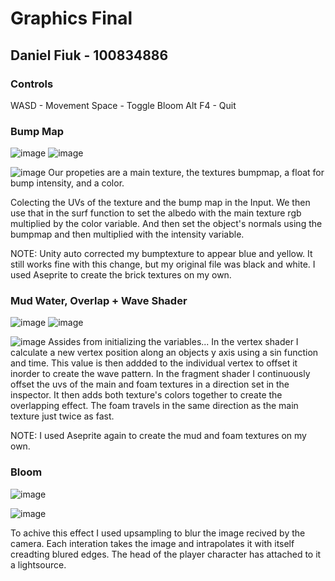 # Graphics Final
## Daniel Fiuk - 100834886

### Controls
WASD - Movement
Space - Toggle Bloom
Alt F4 - Quit

### Bump Map
![image](https://user-images.githubusercontent.com/88565667/233696131-375254ac-1941-4e42-b127-9b9f4e0c27d5.png)
![image](https://user-images.githubusercontent.com/88565667/233696250-657f6317-cc7b-4297-948b-c23a7375f302.png)

![image](https://user-images.githubusercontent.com/88565667/233695450-a15b2398-46ab-46f7-861a-97b1d2067c46.png)
Our propeties are a main texture, the textures bumpmap, a float for bump intensity, and a color.

Colecting the UVs of the texture and the bump map in the Input.
We then use that in the surf function to set the albedo with the main texture rgb multiplied by the color variable.
And then set the object's normals using the bumpmap and then multiplied with the intensity variable.

NOTE: Unity auto corrected my bumptexture to appear blue and yellow. It still works fine with this change, but my original file was black and white. I used Aseprite to create the brick textures on my own. 

### Mud Water, Overlap + Wave Shader
![image](https://user-images.githubusercontent.com/88565667/233702453-25900725-02f4-470c-96bd-9205e2aeee2e.png)
![image](https://user-images.githubusercontent.com/88565667/233702491-6b819c61-dda8-4e63-961b-7ea452cc6c1b.png)

![image](https://user-images.githubusercontent.com/88565667/233702372-00998132-52fb-4fea-b749-f9c981962efb.png)
Assides from initializing the variables...
In the vertex shader I calculate a new vertex position along an objects y axis using a sin function and time. This value is then addded to the individual vertex to offset it inorder to create the wave pattern. 
In the fragment shader I continuously offset the uvs of the main and foam textures in a direction set in the inspector. It then adds both texture's colors together to create the overlapping effect. The foam travels in the same direction as the main texture just twice as fast.

NOTE: I used Aseprite again to create the mud and foam textures on my own. 

### Bloom
![image](https://user-images.githubusercontent.com/88565667/233706390-85b21d4b-43ee-4702-b0b0-d7125765f423.png)

![image](https://user-images.githubusercontent.com/88565667/233706314-322e73c2-6aad-4ef9-872d-6cb55408570a.png)

To achive this effect I used upsampling to blur the image recived by the camera. Each interation takes the image and intrapolates it with itself creadting blured edges. The head of the player character has attached to it a lightsource.

